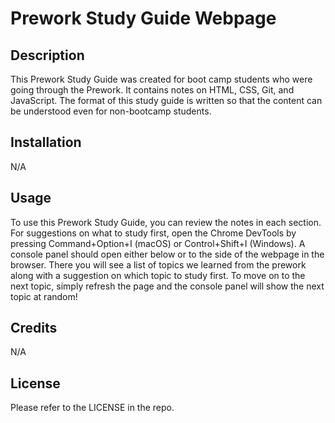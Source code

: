 # Prework Study Guide Webpage

## Description

This Prework Study Guide was created for boot camp students who were going through the Prework. It contains notes on HTML, CSS, Git, and JavaScript. The format of this study guide is written so that the content can be understood even for non-bootcamp students.

## Installation

N/A

## Usage

To use this Prework Study Guide, you can review the notes in each section. For suggestions on what to study first, open the Chrome DevTools by pressing Command+Option+I (macOS) or Control+Shift+I (Windows). A console panel should open either below or to the side of the webpage in the browser. There you will see a list of topics we learned from the prework along with a suggestion on which topic to study first. To move on to the next topic, simply refresh the page and the console panel will show the next topic at random!

## Credits

N/A

## License

Please refer to the LICENSE in the repo.
